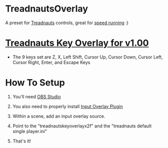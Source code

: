 # TreadnautsOverlay
A preset for [Treadnauts](https://www.treadnauts.com/) controls, great for [speed running](https://www.youtube.com/watch?v=FsaK6_q7uAw) :)

# [Treadnauts Key Overlay for v1.00](https://github.com/OSBooter/TreadnautsOverlay)
+ The 9 keys set are Z, X, Left Shift, Cursor Up, Cursor Down, Cursor Left, Cursor Right, Enter, and Escape Keys


# How To Setup
1. You'll need [OBS Studio](https://obsproject.com/)

2. You also need to properly install [Input Overlay Plugin](https://github.com/univrsal/input-overlay/releases/tag/v4.8)

3. Within a scene, add an input overlay source.

4. Point to the "treadnautskeyoverlayx2f" and the "treadnauts default single player.ini"

5. That's it!

